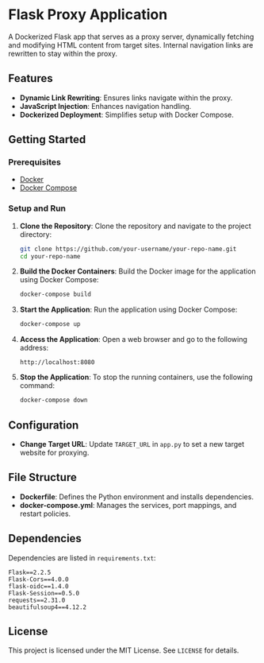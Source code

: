 
# Flask Proxy Application

A Dockerized Flask app that serves as a proxy server, dynamically fetching and modifying HTML content from target sites. Internal navigation links are rewritten to stay within the proxy.

## Features

- **Dynamic Link Rewriting**: Ensures links navigate within the proxy.
- **JavaScript Injection**: Enhances navigation handling.
- **Dockerized Deployment**: Simplifies setup with Docker Compose.

## Getting Started

### Prerequisites

- [Docker](https://docs.docker.com/get-docker/)
- [Docker Compose](https://docs.docker.com/compose/install/)

### Setup and Run

1. **Clone the Repository**:
   Clone the repository and navigate to the project directory:
   ```bash
   git clone https://github.com/your-username/your-repo-name.git
   cd your-repo-name
   ```

2. **Build the Docker Containers**:
   Build the Docker image for the application using Docker Compose:
   ```bash
   docker-compose build
   ```

3. **Start the Application**:
   Run the application using Docker Compose:
   ```bash
   docker-compose up
   ```

4. **Access the Application**:
   Open a web browser and go to the following address:
   ```
   http://localhost:8080
   ```

5. **Stop the Application**:
   To stop the running containers, use the following command:
   ```bash
   docker-compose down
   ```

## Configuration

- **Change Target URL**: Update `TARGET_URL` in `app.py` to set a new target website for proxying.

## File Structure

- **Dockerfile**: Defines the Python environment and installs dependencies.
- **docker-compose.yml**: Manages the services, port mappings, and restart policies.

## Dependencies

Dependencies are listed in `requirements.txt`:
```plaintext
Flask==2.2.5
Flask-Cors==4.0.0
flask-oidc==1.4.0
Flask-Session==0.5.0
requests==2.31.0
beautifulsoup4==4.12.2
```

## License

This project is licensed under the MIT License. See `LICENSE` for details.
